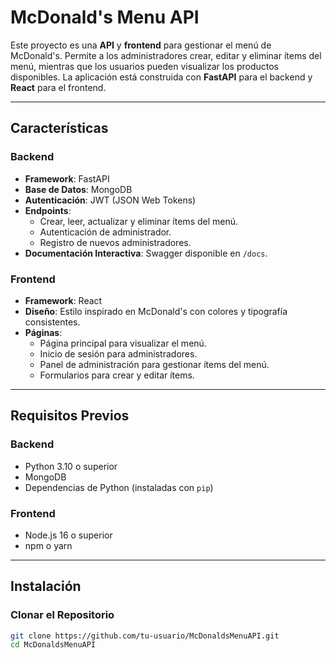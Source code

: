 # McDonald's Menu API

Este proyecto es una **API** y **frontend** para gestionar el menú de McDonald's. Permite a los administradores crear, editar y eliminar ítems del menú, mientras que los usuarios pueden visualizar los productos disponibles. La aplicación está construida con **FastAPI** para el backend y **React** para el frontend.

---

## **Características**

### **Backend**
- **Framework**: FastAPI
- **Base de Datos**: MongoDB
- **Autenticación**: JWT (JSON Web Tokens)
- **Endpoints**:
  - Crear, leer, actualizar y eliminar ítems del menú.
  - Autenticación de administrador.
  - Registro de nuevos administradores.
- **Documentación Interactiva**: Swagger disponible en `/docs`.

### **Frontend**
- **Framework**: React
- **Diseño**: Estilo inspirado en McDonald's con colores y tipografía consistentes.
- **Páginas**:
  - Página principal para visualizar el menú.
  - Inicio de sesión para administradores.
  - Panel de administración para gestionar ítems del menú.
  - Formularios para crear y editar ítems.

---

## **Requisitos Previos**

### **Backend**
- Python 3.10 o superior
- MongoDB
- Dependencias de Python (instaladas con `pip`)

### **Frontend**
- Node.js 16 o superior
- npm o yarn

---

## **Instalación**

### **Clonar el Repositorio**
```bash
git clone https://github.com/tu-usuario/McDonaldsMenuAPI.git
cd McDonaldsMenuAPI